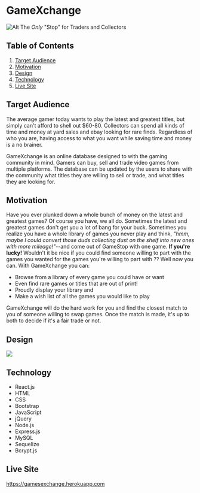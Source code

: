 # GameXchange

![Alt](public/images/bluecontroler.jpg "GameXchange")
The *Only* "Stop" for Traders and Collectors

## Table of Contents 
1. [Target Audience](#target)
2. [Motivation](#motivation)
3. [Design](#design)
4. [Technology](#technology)
5. [Live Site](#liveSite)


<a name="target"></a>
## Target Audience
The average gamer today wants to play the latest and greatest titles, but simply can't afford to shell out $60-80. Collectors can spend all kinds of time and money at yard sales and ebay looking for rare finds. Regardless of who you are, having access to what you want while saving time and money is a no brainer.

GameXchange is an online database designed to with the gaming community in mind. Gamers can buy, sell and trade video games from multiple platforms. The database can be updated by the users to share with the community what titles they are willing to sell or trade, and what titles they are looking for.


<a name="motivation"></a>
## Motivation
Have you ever plunked down a whole bunch of money on the latest and greatest games? Of course you have, we all do. Sometimes the latest and greatest games don't get you a lot of bang for your buck. Sometimes you realize you have a whole library of games you never play and think, *"hmm, maybe I could convert those duds collecting dust on the shelf into new ones with more mileage!"*--and come out of GameStop with one game. **If you're lucky!** Wouldn't it be nice if you could find someone willing to part with the games you wanted for the games you're willing to part with ?? Well now you can. With GameXchange you can: 

* Browse from a library of every game you could have or want
* Even find rare games or titles that are out of print!
* Proudly display your library and 
* Make a wish list of all the games you would like to play

GameXchange will do the hard work for you and find the closest match to you of someone willing to swap games. Once the match is made, it's up to both to decide if it's a fair trade or not. 


<a name="userExperience"></a>
## Design
<img src="public/images/loginPage.jpg">


<a name="technology"></a>
## Technology

 - React.js
 - HTML
 - CSS
 - Bootstrap
 - JavaScript
 - jQuery
 - Node.js
 - Express.js
 - MySQL
 - Sequelize
 - Bcrypt.js


 <a name="liveSite"></a>
 ## Live Site

  <a name="liveSite">https://gamesexchange.herokuapp.com</a>